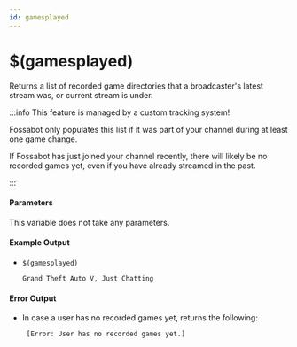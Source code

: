 ```yaml
---
id: gamesplayed
---
```


# $(gamesplayed)

Returns a list of recorded game directories that a broadcaster's latest stream was, or current stream is under.

:::info This feature is managed by a custom tracking system!

Fossabot only populates this list if it was part of your channel during at least one game change.

If Fossabot has just joined your channel recently, there will likely be no recorded games yet, even if you have already streamed in the past.

:::

#### Parameters

This variable does not take any parameters.

#### Example Output

* `$(gamesplayed)`

    ```
    Grand Theft Auto V, Just Chatting
    ```

#### Error Output

* In case a user has no recorded games yet, returns the following:

    ```
     [Error: User has no recorded games yet.]
    ```
